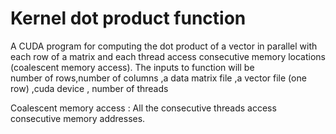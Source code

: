 # Kernel dot product function

A CUDA program for computing the dot product of a vector in parallel with each row of a matrix and each thread access consecutive
memory locations (coalescent memory access). The inputs to function will be  
number of rows,number of columns ,a data matrix file ,a vector file (one row) ,cuda device , number of threads

Coalescent memory access :
All the consecutive threads access consecutive memory addresses.





